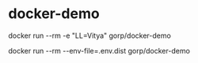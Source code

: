 # docker-demo

docker run --rm -e "LL=Vitya" gorp/docker-demo

docker run --rm --env-file=.env.dist gorp/docker-demo

